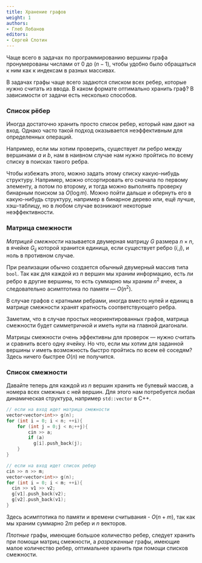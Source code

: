 ```yaml
---
title: Хранение графов
weight: 1
authors:
- Глеб Лобанов
editors:
- Сергей Слотин
---
```


Чаще всего в задачах по программированию вершины графа пронумерованы числами от $0$ до $(n-1)$, чтобы удобно было обращаться к ним как к индексам в разных массивах.

В задачах графы чаще всего задаются списком всех ребер, которые нужно считать из ввода. В каком формате оптимально хранить граф? В зависимости от задачи есть несколько способов.

### Список рёбер

Иногда достаточно хранить просто список ребер, который нам дают на вход. Однако часто такой подход оказывается неэффективным для определенных операций. 

Например, если мы хотим проверить, существует ли ребро между вершинами $a$ и $b$, нам в наивном случае нам нужно пройтись по всему списку в поисках такого ребра.

Чтобы избежать этого, можно задать этому списку какую-нибудь структуру. Например, можно отсортировать его сначала по первому элементу, а потом по второму, и тогда можно выполнять проверку бинарным поиском за $O(\log m)$. Можно пойти дальше и обернуть его в какую-нибудь структуру, например в бинарное дерево или, ещё лучше, хэш-таблицу, но в любом случае возникают некоторые неэффективности.

### Матрица смежности

*Матрицей смежности* называется двумерная матрицу $G$ размера $n \times n$, в ячейке $G_{ij}$ которой хранится единица, если существует ребро $(i, j)$, и ноль в противном случае.

При реализации обычно создается обычный двумерный массив типа `bool`. Так как для каждой из $n$ вершин мы храним информацию, есть ли ребро в другие вершины, то есть суммарно мы храним $n^2$ ячеек, а следовательно асимптотика по памяти — $O(n^2)$.

В случае графов с кратными ребрами, иногда вместо нулей и единиц в матрице смежности хранят кратность соответствующего ребра.

Заметим, что в случае простых неориентированных графов, матрица смежности будет симметричной и иметь нули на главной диагонали.

Матрицы смежности очень эффективны для проверок — нужно считать и сравнить всего одну ячейку. Но что, если мы хотим для заданной вершины $v$ иметь возможность быстро пройтись по всем её соседям? Здесь ничего быстрее $O(n)$ не получится.

### Список смежности

Давайте теперь для каждой из $n$ вершин хранить не булевый массив, а номера всех смежных с ней вершин. Для этого нам потребуется любая динамическая структура, например `std::vector` в C++.

```c++
// если на вход идет матрица смежности
vector<vector<int>> g(n);
for (int i = 0; i < n; ++i){
    for (int j = 0;j < n;++j){
        cin >> a;
        if (a)
          g[i].push_back(j);
    }
}

// если на вход идет список ребер
cin >> n >> m;
vector<vector<int>> g(n);
for (int i = 0; i < m; ++i){
  cin >> v1 >> v2;
  g[v1].push_back(v2);
  g[v2].push_back(v1);
}
```

Здесь асимптотика по памяти и времени считывания - $O(n + m)$, так как мы храним суммарно $2m$ ребер и $n$ векторов.

*Плотные* графы, имеющие большое количество ребер, следует хранить при помощи матриц смежности, а *разреженные* графы, имеющие малое количество ребер, оптимальнее хранить при помощи списков смежности.
